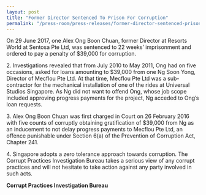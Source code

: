 ```yaml
---
layout: post
title: "Former Director Sentenced To Prison For Corruption"
permalink: "/press-room/press-releases/former-director-sentenced-prison-corruption"
---
```

On 29 June 2017, one Alex Ong Boon Chuan, former Director at Resorts World at Sentosa Pte Ltd, was sentenced to 22 weeks’ imprisonment and ordered to pay a penalty of $39,000 for corruption.  

2\.          Investigations revealed that from July 2010 to May 2011, Ong had on five occasions, asked for loans amounting to $39,000 from one Ng Soon Yong, Director of Mecflou Pte Ltd.  At that time, Mecflou Pte Ltd was a sub-contractor for the mechanical installation of one of the rides at Universal Studios Singapore. As Ng did not want to offend Ong, whose job scope included approving progress payments for the project, Ng acceded to Ong’s loan requests.

3\.         Alex Ong Boon Chuan was first charged in Court on 26 February 2016 with five counts of corruptly obtaining gratification of $39,000 from Ng as an inducement to not delay progress payments to Mecflou Pte Ltd, an offence punishable under Section 6(a) of the Prevention of Corruption Act, Chapter 241.

4\.          Singapore adopts a zero tolerance approach towards corruption. The Corrupt Practices Investigation Bureau takes a serious view of any corrupt practices and will not hesitate to take action against any party involved in such acts.

**Corrupt Practices Investigation Bureau**
